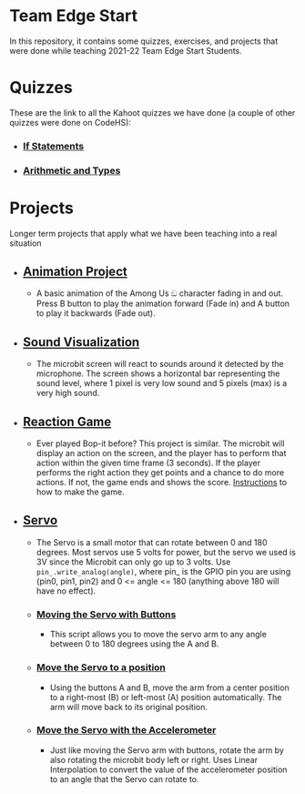 # Team Edge Start
In this repository, it contains some quizzes, exercises, and projects that were done while teaching 2021-22 Team Edge Start Students.

# Quizzes
These are the link to all the Kahoot quizzes we have done (a couple of other quizzes were done on CodeHS):
- ### [If Statements](https://create.kahoot.it/details/99542693-d3dc-4dfe-af81-17054151a681)
- ### [Arithmetic and Types](https://create.kahoot.it/share/team-edge-review-kahoot/f1a834ef-0a1a-41b9-87af-6a3cc201e1cb)

# Projects
Longer term projects that apply what we have been teaching into a real situation
- ## [Animation Project](/projects/animation/animation_project.py)
  - A basic animation of the Among Us ඞ character fading in and out. Press B button to play the animation forward (Fade in) and A button to play it backwards (Fade out).
- ## [Sound Visualization](/projects/sound-visualization/sound_visualization.py)
  - The microbit screen will react to sounds around it detected by the microphone. The screen shows a horizontal bar representing the sound level, where 1 pixel is very low sound and 5 pixels (max) is a very high sound.
- ## [Reaction Game](/projects/reaction-game/reaction_project.py)
  - Ever played Bop-it before? This project is similar. The microbit will display an action on the screen, and the player has to perform that action within the given time frame (3 seconds). If the player performs the right action they get points and a chance to do more actions. If not, the game ends and shows the score. [Instructions](projects/reaction-game/instructions.md) to how to make the game.
- ## [Servo](/projects/servo-intro/)
  - The Servo is a small motor that can rotate between 0 and 180 degrees. Most servos use 5 volts for power, but the servo we used is 3V since the Microbit can only go up to 3 volts. Use `pin_.write_analog(angle)`, where pin_ is the GPIO pin you are using (pin0, pin1, pin2) and 0 <= angle <= 180 (anything above 180 will have no effect).
  - ### [Moving the Servo with Buttons](/projects/servo-intro/control-buttons.py)
    - This script allows you to move the servo arm to any angle between 0 to 180 degrees using the A and B.
  - ### [Move the Servo to a position](/projects/servo-intro/automatic-rotation.py)
    - Using the buttons A and B, move the arm from a center position to a right-most (B) or left-most (A) position automatically. The arm will move back to its original position.
  - ### [Move the Servo with the Accelerometer](projects/servo-intro/control-accelerometer.py)
    - Just like moving the Servo arm with buttons, rotate the arm by also rotating the microbit body left or right. Uses Linear Interpolation to convert the value of the accelerometer position to an angle that the Servo can rotate to.